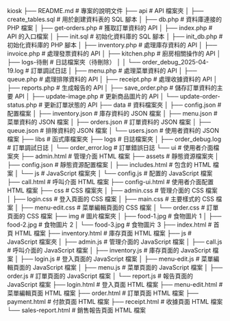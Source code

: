 kiosk
├── README.md                # 專案的說明文件
├── api                      # API 檔案夾
│   ├── create_tables.sql    # 用於創建資料表的 SQL 腳本
│   ├── db.php               # 資料庫連接的 PHP 檔案
│   ├── get-orders.php       # 獲取訂單資料的 API
│   ├── index.php            # API 的入口檔案
│   ├── init.sql             # 初始化資料庫的 SQL 腳本
│   ├── init_db.php          # 初始化資料庫的 PHP 腳本
│   ├── inventory.php        # 處理庫存資料的 API
│   ├── invoice.php          # 處理發票資料的 API
│   ├── kitchen.php          # 廚房相關操作的 API
│   ├── logs-待刪           # 日誌檔案夾（待刪除）
│   │   └── order_debug_2025-04-19.log  # 訂單調試日誌
│   ├── menu.php             # 處理菜單資料的 API
│   ├── queue.php            # 處理排隊資料的 API
│   ├── receipt.php          # 處理收據資料的 API
│   ├── reports.php          # 生成報告的 API
│   ├── save_order.php       # 儲存訂單資料的主要 API
│   ├── update-image.php     # 更新商品圖片的 API
│   └── update-order-status.php  # 更新訂單狀態的 API
├── data                     # 資料檔案夾
│   ├── config.json          # 配置檔案
│   ├── inventory.json       # 庫存資料的 JSON 檔案
│   ├── menu.json            # 菜單資料的 JSON 檔案
│   ├── orders.json          # 訂單資料的 JSON 檔案
│   ├── queue.json           # 排隊資料的 JSON 檔案
│   └── users.json           # 使用者資料的 JSON 檔案
├── libs                     # 函式庫檔案夾
├── logs                     # 日誌檔案夾
│   ├── order_debug.log      # 訂單調試日誌
│   └── order_error.log      # 訂單錯誤日誌
└── ui                       # 使用者介面檔案夾
    ├── admin.html           # 管理介面 HTML 檔案
    ├── assets                # 靜態資源檔案夾
    │   ├── config.json       # 靜態資源配置檔案
    │   ├── includes.html     # 包含的 HTML 檔案
    │   └── js                # JavaScript 檔案夾
    │       └── config.js     # 配置的 JavaScript 檔案
    ├── call.html            # 呼叫介面 HTML 檔案
    ├── config-ui.html       # 使用者介面配置 HTML 檔案
    ├── css                   # CSS 檔案夾
    │   ├── admin.css         # 管理介面的 CSS 檔案
    │   ├── login.css         # 登入頁面的 CSS 檔案
    │   ├── main.css          # 主要樣式的 CSS 檔案
    │   ├── menu-edit.css     # 菜單編輯頁面的 CSS 檔案
    │   └── order.css         # 訂單頁面的 CSS 檔案
    ├── img                   # 圖片檔案夾
    │   ├── food-1.jpg       # 食物圖片 1
    │   ├── food-2.jpg       # 食物圖片 2
    │   └── food-3.jpg       # 食物圖片 3
    ├── index.html            # 首頁 HTML 檔案
    ├── inventory.html        # 庫存頁面 HTML 檔案
    ├── js                    # JavaScript 檔案夾
    │   ├── admin.js          # 管理介面的 JavaScript 檔案
    │   ├── call.js           # 呼叫介面的 JavaScript 檔案
    │   ├── inventory.js      # 庫存頁面的 JavaScript 檔案
    │   ├── login.js          # 登入頁面的 JavaScript 檔案
    │   ├── menu-edit.js      # 菜單編輯頁面的 JavaScript 檔案
    │   ├── menu.js           # 菜單頁面的 JavaScript 檔案
    │   ├── order.js          # 訂單頁面的 JavaScript 檔案
    │   └── report.js         # 報告頁面的 JavaScript 檔案
    ├── login.html            # 登入頁面 HTML 檔案
    ├── menu-edit.html        # 菜單編輯頁面 HTML 檔案
    ├── order.html            # 訂單頁面 HTML 檔案
    ├── payment.html          # 付款頁面 HTML 檔案
    ├── receipt.html          # 收據頁面 HTML 檔案
    └── sales-report.html     # 銷售報告頁面 HTML 檔案